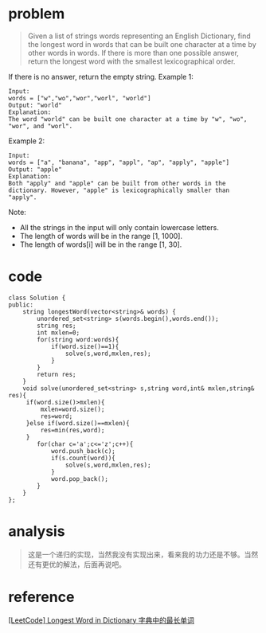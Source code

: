 # problem
>Given a list of strings words representing an English Dictionary, find the longest word in words that can be built one character at a time by other words in words. If there is more than one possible answer, return the longest word with the smallest lexicographical order.

If there is no answer, return the empty string.
Example 1:
```
Input: 
words = ["w","wo","wor","worl", "world"]
Output: "world"
Explanation: 
The word "world" can be built one character at a time by "w", "wo", "wor", and "worl".
```
Example 2:
```
Input: 
words = ["a", "banana", "app", "appl", "ap", "apply", "apple"]
Output: "apple"
Explanation: 
Both "apply" and "apple" can be built from other words in the dictionary. However, "apple" is lexicographically smaller than "apply".
```
Note:

- All the strings in the input will only contain lowercase letters.
- The length of words will be in the range [1, 1000].
- The length of words[i] will be in the range [1, 30].

# code

```
class Solution {
public:
    string longestWord(vector<string>& words) {
        unordered_set<string> s(words.begin(),words.end());
        string res;
        int mxlen=0;
        for(string word:words){
            if(word.size()==1){
                solve(s,word,mxlen,res);
            }
        }
        return res;
    }
    void solve(unordered_set<string> s,string word,int& mxlen,string& res){
     if(word.size()>mxlen){
         mxlen=word.size();
         res=word;
     }else if(word.size()==mxlen){
         res=min(res,word);
     }
        for(char c='a';c<='z';c++){
            word.push_back(c);
            if(s.count(word)){
                solve(s,word,mxlen,res);
            }
            word.pop_back();
        }
    }
};
```

# analysis
>这是一个递归的实现，当然我没有实现出来，看来我的功力还是不够。当然还有更优的解法，后面再说吧。

# reference
[[LeetCode] Longest Word in Dictionary 字典中的最长单词][1]

[1]: http://www.cnblogs.com/grandyang/p/7817011.html

